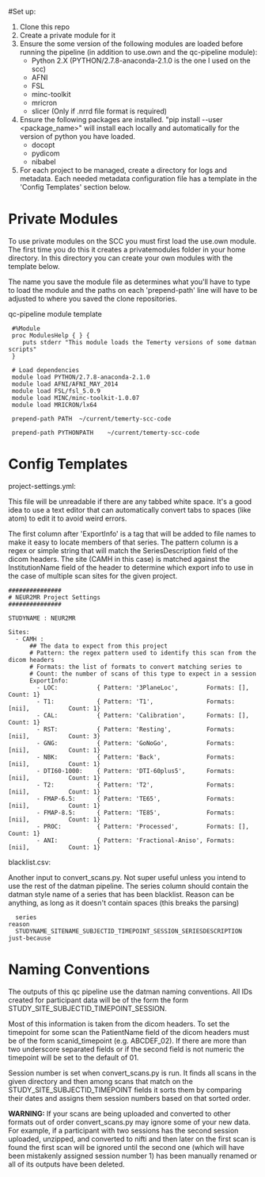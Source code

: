 #Set up:

  1. Clone this repo
  2. Create a private module for it
  3. Ensure the some version of the following modules are loaded before running
     the pipeline (in addition to use.own and the qc-pipeline module):
     * Python 2.X (PYTHON/2.7.8-anaconda-2.1.0 is the one I used on the scc)
     * AFNI
     * FSL
     * minc-toolkit
     * mricron
     * slicer (Only if .nrrd file format is required)
  4. Ensure the following packages are installed. "pip install --user <package_name>"
     will install each locally and automatically for the version of python you have
     loaded.
     * docopt
     * pydicom
     * nibabel
  5. For each project to be managed, create a directory for logs and metadata.
     Each needed metadata configuration file has a template in the 'Config Templates'
     section below.

# Private Modules
  To use private modules on the SCC you must first load the use.own module.
  The first time you do this it creates a privatemodules folder in your home
  directory. In this directory you can create your own modules with the template
  below.

  The name you save the module file as determines what you'll have to type to load
  the module and the paths on each 'prepend-path' line will have to be adjusted
  to where you saved the clone repositories.


   qc-pipeline module template

     #%Module
     proc ModulesHelp { } {
     	puts stderr "This module loads the Temerty versions of some datman scripts"
     }

     # Load dependencies
     module load PYTHON/2.7.8-anaconda-2.1.0
     module load AFNI/AFNI_MAY_2014
     module load FSL/fsl_5.0.9
     module load MINC/minc-toolkit-1.0.07
     module load MRICRON/lx64

     prepend-path PATH	~/current/temerty-scc-code

     prepend-path PYTHONPATH	~/current/temerty-scc-code


# Config Templates

  project-settings.yml:

  This file will be unreadable if there are any tabbed white space. It's a good idea
  to use a text editor that can automatically convert tabs to spaces (like atom) to
  edit it to avoid weird errors.

  The first column after 'ExportInfo' is a tag that will be added to file names to
  make it easy to locate members of that series. The pattern column is a regex or
  simple string that will match the SeriesDescription field of the dicom headers.
  The site (CAMH in this case) is matched against the InstitutionName field of
  the header to determine which export info to use in the case of multiple scan sites
  for the given project.

    ###############
    # NEUR2MR Project Settings
    ###############

    STUDYNAME : NEUR2MR

    Sites:
      - CAMH :
          ## The data to expect from this project
          # Pattern: the regex pattern used to identify this scan from the dicom headers
          # Formats: the list of formats to convert matching series to
          # Count: the number of scans of this type to expect in a session
          ExportInfo:
            - LOC:           { Pattern: '3PlaneLoc',        Formats: [],              Count: 1}
            - T1:            { Pattern: 'T1',               Formats: [nii],           Count: 1}
            - CAL:           { Pattern: 'Calibration',      Formats: [],              Count: 1}
            - RST:           { Pattern: 'Resting',          Formats: [nii],           Count: 3}
            - GNG:           { Pattern: 'GoNoGo',           Formats: [nii],           Count: 1}
            - NBK:           { Pattern: 'Back',             Formats: [nii],           Count: 1}
            - DTI60-1000:    { Pattern: 'DTI-60plus5',      Formats: [nii],           Count: 1}
            - T2:            { Pattern: 'T2',               Formats: [nii],           Count: 1}
            - FMAP-6.5:      { Pattern: 'TE65',             Formats: [nii],           Count: 1}
            - FMAP-8.5:      { Pattern: 'TE85',             Formats: [nii],           Count: 1}
            - PROC:          { Pattern: 'Processed',        Formats: [],              Count: 1}
            - ANI:           { Pattern: 'Fractional-Aniso', Formats: [nii],           Count: 1}

  blacklist.csv:

  Another input to convert_scans.py. Not super useful unless you intend to use
  the rest of the datman pipeline. The series column should contain the datman
  style name of a series that has been blacklist. Reason can be anything, as
  long as it doesn't contain spaces (this breaks the parsing)

      series									                                            reason
      STUDYNAME_SITENAME_SUBJECTID_TIMEPOINT_SESSION_SERIESDESCRIPTION    just-because

# Naming Conventions

  The outputs of this qc pipeline use the datman naming conventions. All IDs
  created for participant data will be of the form the form
  STUDY_SITE_SUBJECTID_TIMEPOINT_SESSION.

  Most of this information is taken from the dicom headers. To set the timepoint
  for some scan the PatientName field of the dicom headers must be of the form
  scanid_timepoint (e.g. ABCDEF_02). If there are more than two underscore
  separated fields or if the second field is not numeric the timepoint will be
  set to the default of 01.

  Session number is set when convert_scans.py is run. It finds all scans in the
  given directory and then among scans that match on the
  STUDY_SITE_SUBJECTID_TIMEPOINT fields it sorts them by comparing their dates
  and assigns them session numbers based on that sorted order.

  __WARNING:__ If your scans are being uploaded and converted to other formats out of
  order convert_scans.py may ignore some of your new data. For example, if a participant
  with two sessions has the second session uploaded, unzipped, and converted to nifti
  and then later on the first scan is found the first scan will be ignored until
  the second one (which will have been mistakenly assigned session number 1) has
  been manually renamed or all of its outputs have been deleted.
